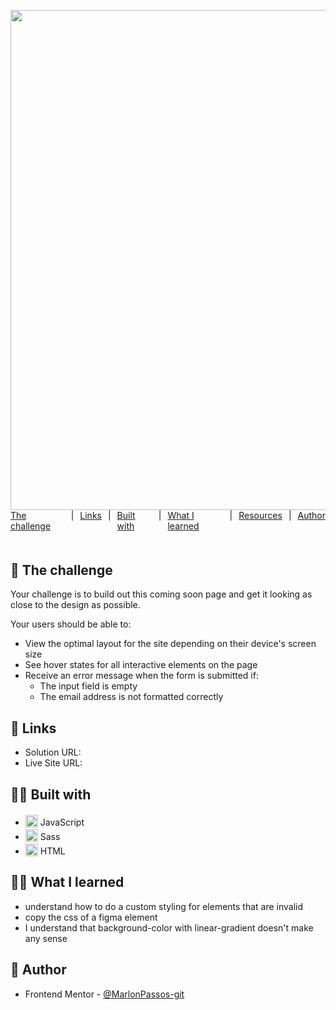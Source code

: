 
<h1 class="line-1 anim-typewriter">Base Apparel coming soon page challenge hub</h1>



<img class="img__project " src="screen.gif">

<div class="links">
    <a href="#the_challenge">The challenge</a> |
     <a href="#links">Links</a> |
      <a href="#built_with">Built with</a> |
       <a href="#what_i_learned">What I learned</a> |
       <a href="#resources">Resources</a> |
       <a href="#author">Author</a> 
</div>

<h2 id="the_challenge"> 🌋 The challenge</h2>


Your challenge is to build out this coming soon page and get it looking as close to the design as possible.

Your users should be able to:

- View the optimal layout for the site depending on their device's screen size
- See hover states for all interactive elements on the page
- Receive an error message when the form is submitted if:
    - The input field is empty
    - The email address is not formatted correctly



<h2 id="links">🔗 Links</h2>


- Solution URL: []()
- Live Site URL: []()


<h2 id="built_with">👷‍♂️ Built with</h2>


-  <img class="icon" src="https://img.icons8.com/color/20/000000/javascript--v2.png"/> JavaScript
-  <img class="icon" src="https://img.icons8.com/color/20/000000/sass-avatar.png"/> Sass
-  <img class="icon" src="https://img.icons8.com/color/20/000000/html-5--v1.png"/> HTML



<h2 id="what_i_learned">👨‍🎓 What I learned</h2>


- understand how to do a custom styling for elements that are invalid
- copy the css of a figma element
- I understand that background-color with linear-gradient doesn't make any sense



<h2 id="author">😬 Author</h2>


- Frontend Mentor - [@MarlonPassos-git](https://www.frontendmentor.io/profile/MarlonPassos-git)








<style style="display: none">
    .icon {
        transform: translateY(3px);
        width: 20px;
        height: 20px;                    
    }

    
    .links {
        display: flex;
        justify-content: center;
        gap: 10px;
        margin-bottom: 50px;
    }
    
    a {
        cursor: pointer;
        : none;
    }

    .img__project {
        width: 800px;
        margin: 0 auto;

    }

   .line-1{
    position: relative;
    top: 50%;  
    width: 100%;
    margin: 0 auto;
    font-size: 180%;
    text-align: center;
    white-space: nowrap;
    overflow: hidden;
    transform: translateY(-50%);    
}

/* Animation */
.anim-typewriter{
  animation: typewriter 4s steps(44) 1s 1 normal both
}
@keyframes typewriter{
  from{width: 0;}
  to{width: 24em;}
}
</style>